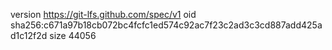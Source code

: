 version https://git-lfs.github.com/spec/v1
oid sha256:c671a97b18cb072bc4fcfc1ed574c92ac7f23c2ad3c3cd887add425ad1c12f2d
size 44056
